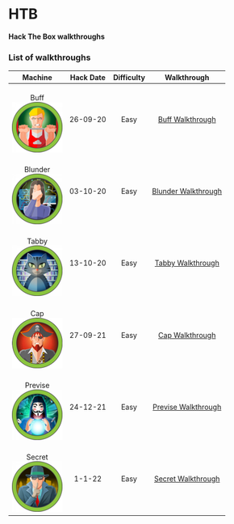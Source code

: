 # HTB

**Hack The Box walkthroughs**

### List of walkthroughs

| Machine                                      | Hack Date | Difficulty | Walkthrough                         |
|:--------------------------------------------:|:---------:|:----------:|:-----------------------------------:|
| <br>Buff</br> ![buff](img/buff.png)          | 26-09-20  | Easy       | [Buff Walkthrough](./buff.md)       |
| <br>Blunder</br> ![blunder](img/blunder.png) | 03-10-20  | Easy       | [Blunder Walkthrough](./blunder.md) |
| <br>Tabby</br> ![buff](img/tabby.png)        | 13-10-20  | Easy       | [Tabby Walkthrough](./tabby.md)     |
| <br>Cap</br> ![Cap](img/cap.png)             | 27-09-21  | Easy       | [Cap Walkthrough](./cap.md)         |
| <br>Previse</br> ![Previse](img/previse.png) | 24-12-21  | Easy       | [Previse Walkthrough](./previse.md) |
| <br>Secret</br> ![Secret](img/secret.png)    | 1-1-22    | Easy       | [Secret Walkthrough](./secret.md)   |
